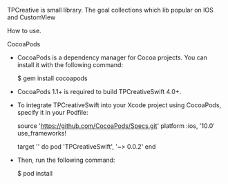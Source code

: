 TPCreative is small library. The goal collections which lib popular on IOS and CustomView


How to use.


CocoaPods

* CocoaPods is a dependency manager for Cocoa projects. You can install it with the following command:

    $ gem install cocoapods

* CocoaPods 1.1+ is required to build TPCreativeSwift 4.0+.

* To integrate TPCreativeSwift into your Xcode project using CocoaPods, specify it in your Podfile:

    source 'https://github.com/CocoaPods/Specs.git'
    platform :ios, '10.0'
    use_frameworks!

    target '<Your Target Name>' do
        pod 'TPCreativeSwift', '~> 0.0.2'
    end

* Then, run the following command:

    $ pod install
